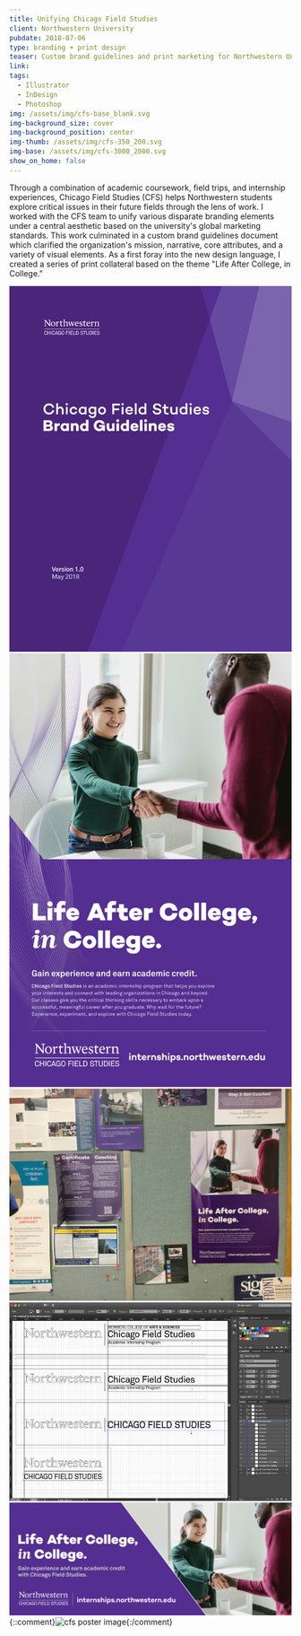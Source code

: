 ```yaml
---
title: Unifying Chicago Field Studies
client: Northwestern University
pubdate: 2018-07-06 
type: branding + print design
teaser: Custom brand guidelines and print marketing for Northwestern University's academic internships program 
link:
tags:
  - Illustrator
  - InDesign
  - Photoshop
img: /assets/img/cfs-base_blank.svg
img-background_size: cover
img-background_position: center
img-thumb: /assets/img/cfs-350_200.svg
img-base: /assets/img/cfs-3000_2000.svg 
show_on_home: false
---
```


Through a combination of academic coursework, field trips, and internship experiences, Chicago Field Studies (CFS) helps Northwestern students explore critical issues in their future fields through the lens of work. I worked with the CFS team to unify various disparate branding elements under a central aesthetic based on the university's global marketing standards. This work culminated in a custom brand guidelines document which clarified the organization's mission, narrative, core attributes, and a variety of visual elements. As a first foray into the new design language, I created a series of print collateral based on the theme "Life After College, in College."      

![cfs brand guidelines](/assets/img/cfs-brand_guidelines.svg)
![cfs poster](/assets/img/cfs-poster.svg)
![cfs live](/assets/img/cfs-live-x.jpg)  
![cfs brand wordmark](/assets/img/cfs-wordmark.jpg)
![cfs banner](/assets/img/cfs-banner.svg)
{::comment}![cfs poster image](/assets/img/cfs-poster-image.jpg){:/comment}